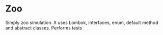 # Zoo
Simply zoo simulation. It uses Lombok, interfaces, enum, default method and abstract classes. Performs tests 
